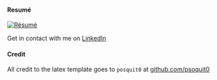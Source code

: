 #### Resumé
[![Résumé](https://raw.githubusercontent.com/mortenvester1/resume/blob/master/build/resume-public.png)](https://raw.githubusercontent.com/mortenvester1/resume/blob/master/build/resume-public.pdf)

Get in contact with me on [LinkedIn](https://www.linkedin.com/in/mortenvesterpedersen/)


#### Credit
All credit to the latex template goes to `posquit0` at [github.com/psoquit0](https://github.com/posquit0/Awesome-CV)
